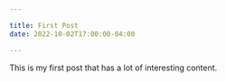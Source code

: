 ```yaml
---

title: First Post
date: 2022-10-02T17:00:00-04:00

---
```


This is my first post that has a lot of interesting content.
